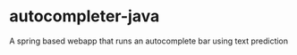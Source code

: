 autocompleter-java
==================

A spring based webapp that runs an autocomplete bar using text prediction